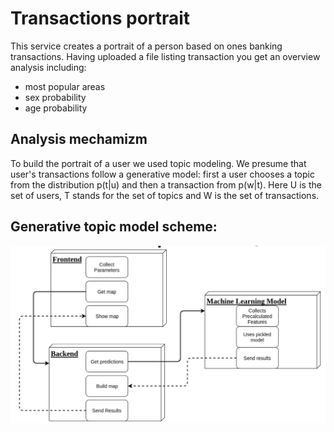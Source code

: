 # Transactions portrait

This service creates a portrait of a person based on ones banking transactions. Having uploaded a file listing transaction you get an overview analysis including:
- most popular areas
- sex probability
- age probability

## Analysis mechamizm 

To build the portrait of a user we used topic modeling. We presume that user's transactions follow a generative model: first a user chooses a topic from the distribution p(t|u) and then a transaction from p(w|t). Here U is the set of users, T stands for the set of topics and W is the set of transactions.

## Generative topic model scheme: ##
![Screenshot](scheme.png)

